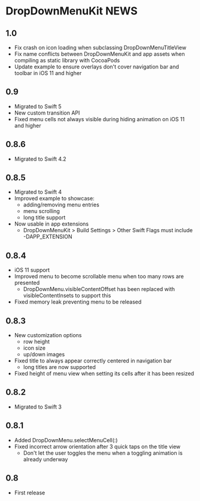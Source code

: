 DropDownMenuKit NEWS
====================

1.0
---

- Fix crash on icon loading when subclassing DropDownMenuTitleView
- Fix name conflicts between DropDownMenuKit and app assets when compiling as static library with CocoaPods
- Update example to ensure overlays don't cover navigation bar and toolbar in iOS 11 and higher

0.9
---

- Migrated to Swift 5
- New custom transition API
- Fixed menu cells not always visible during hiding animation on iOS 11 and higher

0.8.6
-----

- Migrated to Swift 4.2

0.8.5
-----

- Migrated to Swift 4
- Improved example to showcase:
	- adding/removing menu entries
	- menu scrolling
	- long title support
- Now usable in app extensions 
	- DropDownMenuKit > Build Settings > Other Swift Flags must include -DAPP_EXTENSION 

0.8.4
-----

- iOS 11 support
- Improved menu to become scrollable menu when too many rows are presented
	- DropDownMenu.visibleContentOffset has been replaced with visibleContentInsets to support this
- Fixed memory leak preventing menu to be released

0.8.3
-----

- New customization options
	- row height
	- icon size
	- up/down images
- Fixed title to always appear correctly centered in navigation bar
	- long titles are now supported
- Fixed height of menu view when setting its cells after it has been resized

0.8.2
-----

- Migrated to Swift 3

0.8.1
-----

- Added DropDownMenu.selectMenuCell(:)
- Fixed incorrect arrow orientation after 3 quick taps on the title view
    - Don't let the user toggles the menu when a toggling animation is already underway

0.8
---

- First release


